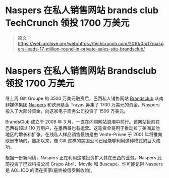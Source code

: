 # Naspers 在私人销售网站 brands club TechCrunch 领投 1700 万美元

> 原文：<https://web.archive.org/web/https://techcrunch.com/2010/05/17/naspers-leads-17-million-round-in-private-sales-site-brandsclub/>

# Naspers 在私人销售网站 Brandsclub 领投 1700 万美元

继上周 Gilt Groupe 的 3500 万美元融资后，巴西私人销售网站 [Brandsclub](https://web.archive.org/web/20221209233252/https://www.brandsclub.com.br/) 从南非媒体集团 [Naspers](https://web.archive.org/web/20221209233252/http://www.crunchbase.com/company/naspers) 和欧洲基金 Trayas 筹集了 1700 万美元的资金。Naspers 投入了大部分资金，向这家电子商务公司投资了 1500 万美元。

BrandsClub 成立于 2009 年 3 月，一直在闪购网站浪潮中前行。该网站目前在巴西有超过 110 万用户，在墨西哥也有运营。这笔资金将用于推动拉丁美洲其他地区的增长和扩张。在线私人样品销售最初是由 Vente-Privee 于 2001 年将推向欧洲市场的，自那以来，像 Gilt 这样的美国公司已经能够利用这种模式的巨大成功。

根据一份新闻稿，Naspers 正在利用这笔投资扩大其在巴西的业务。Naspers 此前投资了巴西科技公司 Grupo Abril、Movile 和 Buscapé。你可能记得 Naspers 是 AOL ICQ 的潜在买家(最终被俄罗斯收购)。